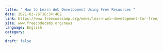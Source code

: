 ```yaml
---
title: " How to Learn Web Development Using Free Resources "
date: 2021-02-26T16:34:46Z
link: https://www.freecodecamp.org/news/learn-web-development-for-free/?utm_medium=RSS&utm_source=news.12bit.vn
site: www.freecodecamp.org/news
language: English
category:
  -   
draft: false
---
```

